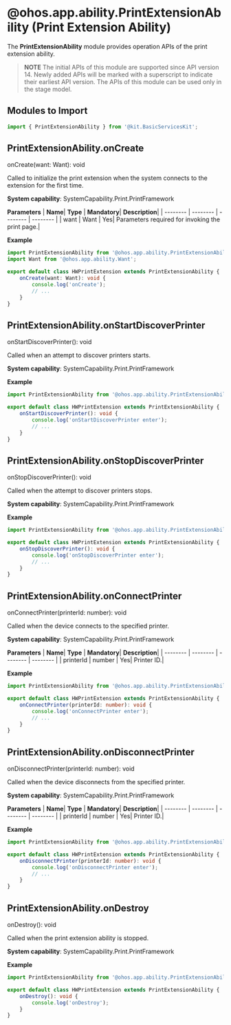 # @ohos.app.ability.PrintExtensionAbility (Print Extension Ability)

The **PrintExtensionAbility** module provides operation APIs of the print extension ability.

> **NOTE** 
> The initial APIs of this module are supported since API version 14. Newly added APIs will be marked with a superscript to indicate their earliest API version.
> The APIs of this module can be used only in the stage model.

## Modules to Import

```ts
import { PrintExtensionAbility } from '@kit.BasicServicesKit';
```

## PrintExtensionAbility.onCreate

onCreate(want: Want): void

Called to initialize the print extension when the system connects to the extension for the first time.

**System capability**: SystemCapability.Print.PrintFramework

**Parameters**
| **Name**| **Type** | **Mandatory**| **Description**|
| -------- | -------- | -------- | -------- |
| want | Want | Yes| Parameters required for invoking the print page.|

**Example**

```ts
import PrintExtensionAbility from '@ohos.app.ability.PrintExtensionAbility';
import Want from '@ohos.app.ability.Want';

export default class HWPrintExtension extends PrintExtensionAbility {
    onCreate(want: Want): void {
        console.log('onCreate');
        // ...
    }
}
```

## PrintExtensionAbility.onStartDiscoverPrinter

onStartDiscoverPrinter(): void

Called when an attempt to discover printers starts.

**System capability**: SystemCapability.Print.PrintFramework

**Example**

```ts
import PrintExtensionAbility from '@ohos.app.ability.PrintExtensionAbility';

export default class HWPrintExtension extends PrintExtensionAbility {
    onStartDiscoverPrinter(): void {
        console.log('onStartDiscoverPrinter enter');
        // ...
    }
}
```

## PrintExtensionAbility.onStopDiscoverPrinter

onStopDiscoverPrinter(): void

Called when the attempt to discover printers stops.

**System capability**: SystemCapability.Print.PrintFramework

**Example**

```ts
import PrintExtensionAbility from '@ohos.app.ability.PrintExtensionAbility';

export default class HWPrintExtension extends PrintExtensionAbility {
    onStopDiscoverPrinter(): void {
        console.log('onStopDiscoverPrinter enter');
        // ...
    }
}
```

## PrintExtensionAbility.onConnectPrinter

onConnectPrinter(printerId: number): void

Called when the device connects to the specified printer.

**System capability**: SystemCapability.Print.PrintFramework

**Parameters**
| **Name**| **Type** | **Mandatory**| **Description**|
| -------- | -------- | -------- | -------- |
| printerId | number | Yes| Printer ID.|

**Example**

```ts
import PrintExtensionAbility from '@ohos.app.ability.PrintExtensionAbility';

export default class HWPrintExtension extends PrintExtensionAbility {
    onConnectPrinter(printerId: number): void {
        console.log('onConnectPrinter enter');
        // ...
    }
}
```

## PrintExtensionAbility.onDisconnectPrinter

onDisconnectPrinter(printerId: number): void

Called when the device disconnects from the specified printer.

**System capability**: SystemCapability.Print.PrintFramework

**Parameters**
| **Name**| **Type** | **Mandatory**| **Description**|
| -------- | -------- | -------- | -------- |
| printerId | number | Yes| Printer ID.|

**Example**

```ts
import PrintExtensionAbility from '@ohos.app.ability.PrintExtensionAbility';

export default class HWPrintExtension extends PrintExtensionAbility {
    onDisconnectPrinter(printerId: number): void {
        console.log('onDisconnectPrinter enter');
        // ...
    }
}
```

## PrintExtensionAbility.onDestroy

onDestroy(): void

Called when the print extension ability is stopped.

**System capability**: SystemCapability.Print.PrintFramework

**Example**

```ts
import PrintExtensionAbility from '@ohos.app.ability.PrintExtensionAbility';

export default class HWPrintExtension extends PrintExtensionAbility {
    onDestroy(): void {
        console.log('onDestroy');
    }
}
```
